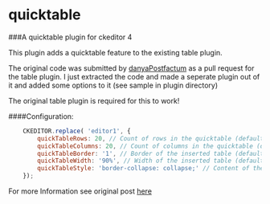 quicktable
==========

###A quicktable plugin for ckeditor 4

This plugin adds a quicktable feature to the existing table plugin.

The original code was submitted by [danyaPostfactum](https://github.com/danyaPostfactum) as a pull request for the table plugin. I just extracted the code and made a seperate plugin out of it and added some options to it (see sample in plugin directory)

The original table plugin is required for this to work!

####Configuration:
```javascript
	CKEDITOR.replace( 'editor1', {
		quickTableRows: 20, // Count of rows in the quicktable (default: 8)
		quickTableColumns: 20, // Count of columns in the quicktable (default: 10)
		quickTableBorder: '1', // Border of the inserted table (default: 1)
		quickTableWidth: '90%', // Width of the inserted table (default: 100%)
		quickTableStyle: 'border-collapse: collapse;' // Content of the style-attribute of the inserted table (default: null)
	});
```
For more Information see original post [here](https://github.com/ckeditor/ckeditor-dev/pull/92)
